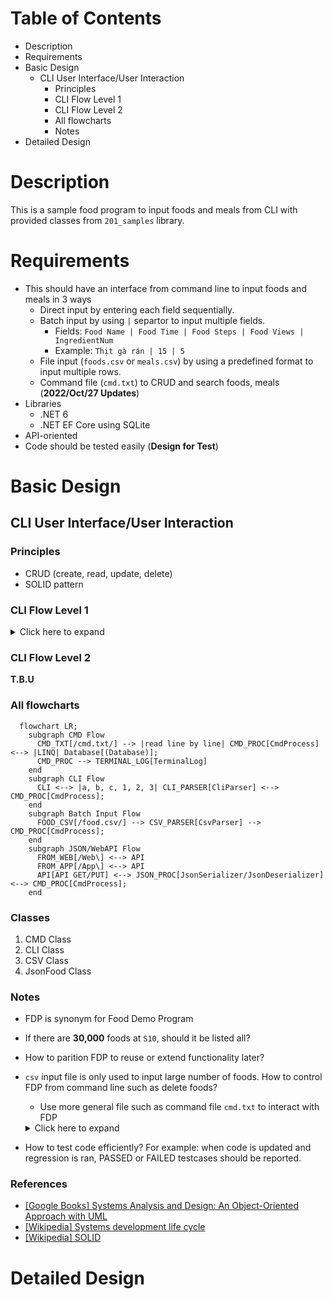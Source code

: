 
# Table of Contents

- Description
- Requirements
- Basic Design
  - CLI User Interface/User Interaction
    - Principles
    - CLI Flow Level 1
    - CLI Flow Level 2
    - All flowcharts
    - Notes
- Detailed Design

# Description

This is a sample food program to input foods and meals from CLI with provided classes from `201_samples` library.

# Requirements

- This should have an interface from command line to input foods and meals in 3 ways
  - Direct input by entering each field sequentially.
  - Batch input by using `|` separtor to input multiple fields.
    - Fields: `Food Name | Food Time | Food Steps | Food Views | IngredientNum`
    - Example: `Thịt gà rán | 15 | 5`
  - File input (`foods.csv` or `meals.csv`) by using a predefined format to input multiple rows.
  - Command file (`cmd.txt`) to CRUD and search foods, meals (**2022/Oct/27 Updates**)
- Libraries
  - .NET 6
  - .NET EF Core using SQLite
- API-oriented
- Code should be tested easily (**Design for Test**)

# Basic Design

## CLI User Interface/User Interaction

### Principles
- CRUD (create, read, update, delete)
- SOLID pattern

### CLI Flow Level 1

<details>
  <summary>Click here to expand</summary>

`S00` What do you want to do?
  1. List (or output) => `S10`
  2. Create (or add, input)  => `S20`
  3. Update => `S30`
  4. Delete => `S40`
  5. Search (find) => `S50`
  6. Quit (exit)

`S10` What do you want to list?
  1. Foods
  2. Meals
  3. All

`S20` What do you want to create?
  1. Foods
  2. Meals
  3. All (_optional_)

`S30` What do you want to update?
  1. Foods
  2. Meals
  3. All (_optional_)

`S40` What do you want to delete?
  1. Foods
  2. Meals
  3. All (**dangerous!!!**)

`S50` What do you want to find?
  1. Foods
  2. Meals
  3. All (_optional_)

</details>

### CLI Flow Level 2

**T.B.U**

### All flowcharts

```mermaid
  flowchart LR;
    subgraph CMD Flow
      CMD_TXT[/cmd.txt/] --> |read line by line| CMD_PROC[CmdProcess] <--> |LINQ| Database[(Database)];
      CMD_PROC --> TERMINAL_LOG[TerminalLog]
    end
    subgraph CLI Flow
      CLI <--> |a, b, c, 1, 2, 3| CLI_PARSER[CliParser] <--> CMD_PROC[CmdProcess];
    end
    subgraph Batch Input Flow
      FOOD_CSV[/food.csv/] --> CSV_PARSER[CsvParser] --> CMD_PROC[CmdProcess];
    end
    subgraph JSON/WebAPI Flow
      FROM_WEB[/Web\] <--> API
      FROM_APP[/App\] <--> API      
      API[API GET/PUT] <--> JSON_PROC[JsonSerializer/JsonDeserializer] <--> CMD_PROC[CmdProcess];
    end
```

### Classes

1. CMD Class
2. CLI Class
3. CSV Class
4. JsonFood Class

### Notes
- FDP is synonym for Food Demo Program
- If there are **30,000** foods at `S10`, should it be listed all?
- How to parition FDP to reuse or extend functionality later?
- `csv` input file is only used to input large number of foods. How to control FDP from command line such as delete foods?
  - Use more general file such as command file `cmd.txt` to interact with FDP

  <details>
    <summary>Click here to expand</summary>

  - `cmd.txt` format is `CMD | REG | VAL`
    - Commands `CMD` are
      - `LIST`
      - `CREATE`
      - `UPDATE`
      - `DELETE`
      - `SEARCH`
    - Register `REG` are
      - `Foods`
      - `Meals`
      - `All`
    - Value `VAL` are
      - For `Foods` register
        - `Food Name | Food Time | Food Steps | Food Views | IngredientNum`
      - For `Meals` register
        - `Meal Name | FoodId Item 1, FoodId Item 2`
    - Example
      ```
      LIST   | Foods
      CREATE | Foods | Trung ran   | 10
      CREATE | Foods | Rau cai xao | 15
      CREATE | Foods | Thit luoc   | 20
      CREATE | Foods | Nuoc mam    | 4
      CREATE | Foods | Rau muong luoc | 20
      CREATE | Foods | Dau phu luoc   | 5
      CREATE | Foods | Nem ran        | 60
      LIST
      UPDATE | Foods | ID | 3 | 4
      LIST
      DELETE | Foods | ID | 5
      LIST
      ```
  - Reg is synomnym for register that is used when test ALU in CPU!!! _Please recommend better word if you can!_.
  </details>

- How to test code efficiently? For example: when code is updated and regression is ran, PASSED or FAILED testcases should be reported.

### References

- [[Google Books] Systems Analysis and Design: An Object-Oriented Approach with UML](https://books.google.com/books?id=rbLrBgAAQBAJ)
- [[Wikipedia] Systems development life cycle](https://en.wikipedia.org/wiki/Systems_development_life_cycle)
- [[Wikipedia] SOLID](https://en.wikipedia.org/wiki/SOLID)

# Detailed Design


